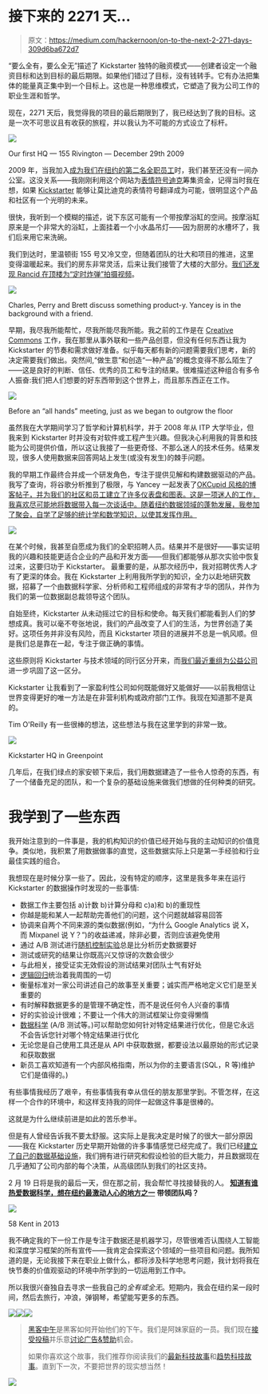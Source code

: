 # 接下来的 2271 天…

> 原文：<https://medium.com/hackernoon/on-to-the-next-2-271-days-309d6ba672d7>

“要么全有，要么全无”描述了 Kickstarter 独特的融资模式——创建者设定一个融资目标和达到目标的最后期限。如果他们错过了目标，没有钱转手。它有办法把集体的能量真正集中到一个目标上。这也是一种思维模式，它塑造了我为公司工作的职业生涯和哲学。

现在，2271 天后，我觉得我的项目的最后期限到了，我已经达到了我的目标。这是一次不可思议且有收获的旅程，并以我认为不可能的方式设立了标杆。

![](img/df4a140f6fcde574f197a57147994eee.png)

Our first HQ — 155 Rivington — December 29th 2009

2009 年，当我加入[成为我们在纽约的第二名全职员工](https://www.youtube.com/watch?time_continue=142&v=qcR_UHV0tKE)时，我们甚至还没有一间办公室。这没关系——我刚刚利用这个网站为[表情符号迪克](https://www.kickstarter.com/projects/fred/emoji-dick)筹集资金，记得当时我在想，如果 [Kickstarter](https://hackernoon.com/tagged/kickstarter) 能够让莫比迪克的表情符号翻译成为可能，很明显这个产品和社区有一个光明的未来。

很快，我听到一个模糊的描述，说下东区可能有一个带按摩浴缸的空间。按摩浴缸原来是一个非常大的浴缸，上面挂着一个小水晶吊灯——因为厨房的水槽坏了，我们后来用它来洗碗。

我们到达时，里温顿街 155 号又冷又空，但随着团队的壮大和项目的推进，这里变得温暖起来。我们的房东非常灵活，后来让我们接管了大楼的大部分。[我们还发现 Rancid 在顶楼为“定时炸弹”拍摄视频](http://fredbenenson.com/2014/01/19/digital-forensics-rancid-reas-kickstarter-hq/)。

![](img/0c61a67804d6bebfce1e7d2664c832d7.png)

Charles, Perry and Brett discuss something product-y. Yancey is in the background with a friend.

早期，我尽我所能帮忙，尽我所能尽我所能。我之前的工作是在 [Creative Commons](http://creativecommons.org/) 工作，我在那里从事外联和一些产品创意，但没有任何东西让我为 Kickstarter 的节奏和需求做好准备。似乎每天都有新的问题需要我们思考，新的决定需要我们做出。突然间,“做生意”和创造“一种产品”的概念变得不那么陌生了——这是良好的判断、信任、优秀的员工和专注的结果。很难描述这种组合有多令人振奋:我们把人们想要的好东西带到这个世界上，而且那东西正在工作。

![](img/390d506ec4d2bf3e31363eb3a5b77a98.png)

Before an “all hands” meeting, just as we began to outgrow the floor

虽然我在大学期间学习了哲学和计算机科学，并于 2008 年从 ITP 大学毕业，但我来到 Kickstarter 时并没有对软件或工程产生兴趣。但我决心利用我的背景和技能为公司提供价值，所以这让我接了一些更奇怪、不那么迷人的技术任务。结果发现，很多人使用数据来回答网站上发生(或没有发生)的棘手问题。

我的早期工作最终合并成一个研发角色，专注于提供见解和构建数据驱动的产品。我写了查询，将谷歌分析推到了极限，与 Yancey 一起发表了[OKCupid 风格的博客帖子，并为我们的社区和员工建立了许多仪表盘和图表。这是一项迷人的工作，我喜欢尽可能地将数据带入每一次谈话中。随着纽约数据领域的蓬勃发展，我参加了聚会，自学了足够的统计学和数学知识，以使其发挥作用。](https://www.kickstarter.com/blog/categories/data?ref=blog)

![](img/f0c4c7ba423e269dd7cf238edfbf08d3.png)

在某个时候，我甚至自愿成为我们的全职招聘人员。结果并不是很好——事实证明我的兴趣和技能更适合企业的产品和开发方面——但我们都能够从那次实验中恢复过来，这要归功于 Kickstarter。
最重要的是，从那次经历中，我对招聘优秀人才有了更深的体会。我在 Kickstarter 上利用我所学到的知识，全力以赴地研究数据，招募了一个由数据科学家、分析师和工程师组成的非常有才华的团队，并作为我们的第一位数据副总裁领导这个团队。

自始至终，Kickstarter 从未动摇过它的目标和使命。每天我们都能看到人们的梦想成真。我可以毫不夸张地说，我们的产品改变了人们的生活，为世界创造了美好。这项任务并非没有风险，而且 Kickstarter 项目的进展并不总是一帆风顺。但是我们总是靠在一起，专注于做正确的事情。

这些原则将 Kickstarter 与技术领域的同行区分开来，而[我们最近重组为公益公司](http://www.nytimes.com/2015/09/21/technology/kickstarters-altruistic-vision-profits-as-the-means-not-the-mission.html)进一步巩固了这一区分。

Kickstarter 让我看到了一家盈利性公司如何既能做好又能做好——以前我相信让世界变得更好的唯一方法是在非营利机构或政府部门工作。我现在知道那不是真的。

Tim O'Reilly 有一些很棒的想法，这些想法与我在这里学到的非常一致。

![](img/a668eeae839c04add066ca87d8198455.png)

Kickstarter HQ in Greenpoint

几年后，在我们绿点的家安顿下来后，我们用数据建造了一些令人惊奇的东西，有了一个储备充足的团队，和一个复杂的基础设施来做我们想做的任何种类的研究。

# 我学到了一些东西

我开始注意到的一件事是，我的机构知识的价值已经开始与我的主动知识的价值竞争。类似地，我积累了用数据做事的直觉，这些数据实际上只是第一手经验和行业最佳实践的组合。

我想现在是时候分享一些了。因此，没有特定的顺序，这里是我多年来在运行 Kickstarter 的数据操作时发现的一些事情:

*   数据工作主要包括 a)计数 b)计算分母和 c)a)和 b)的重现性
*   你越是能和某人一起帮助完善他们的问题，这个问题就越容易回答
*   协调来自两个不同来源的类似数据(例如，“为什么 Google Analytics 说 X，而 Mixpanel 说 Y？”)的收益递减，除非必要，否则应该避免使用
*   通过 A/B 测试进行[随机控制实验](https://en.wikipedia.org/wiki/Randomized_controlled_trial)总是比分析历史数据要好
*   测试或研究的结果让你既高兴又惊讶的次数会很少
*   与此相关，接受证实无效假设的测试结果对团队士气有好处
*   [逻辑回归](https://www.quora.com/What-is-logistic-regression)统治着我周围的一切
*   衡量标准对一家公司讲述自己的故事至关重要；诚实而严格地定义它们是至关重要的
*   有时解释数据更多的是管理不确定性，而不是说任何令人兴奋的事情
*   好的实验设计很难；不要让一个伟大的测试框架让你变得懒惰
*   [数据科学](https://hackernoon.com/tagged/data-science) (A/B 测试等。)可以帮助您如何针对特定结果进行优化，但是它永远不会告诉您针对哪个特定结果进行优化
*   无论您是自己使用工具还是从 API 中获取数据，都要设法以最原始的形式记录和获取数据
*   新员工喜欢知道有一个内部风格指南，所以为你的主要语言(SQL，R 等)维护它们是值得的。)

有些事情我经历了艰辛，有些事情我有幸从信任的朋友那里学到。不管怎样，在这样一个合作的环境中，和这样支持我的同伴一起做这件事是很棒的。

这就是为什么继续前进是如此的苦乐参半。

但是有人曾经告诉我不要太舒服。这实际上是我决定是时候了的很大一部分原因——我在 Kickstarter 历史早期开始做的许多事情感觉已经完成了。我们已经[建立了自己的数据基础设施](https://www.kickstarter.com/backing-and-hacking/this-is-the-story-of-analytics-at-kickstarter)，我们拥有进行研究和假设检验的巨大能力，并且数据现在几乎通知了公司内部的每个决策，从高级团队到我们的社区支持。

2 月 19 日将是我的最后一天，但在那之前，我会帮忙寻找接替我的人。 [**知道有谁热爱数据科学，想在纽约最激动人心的地方之一**](https://www.kickstarter.com/jobs/vp_data) **带领团队吗？**

![](img/11835b899321d65f9357f00b76fc0ddb.png)

58 Kent in 2013

我不确定我的下一份工作是专注于数据还是机器学习，尽管很难否认围绕人工智能和深度学习框架的所有宣传——我肯定会探索这个领域的一些项目和问题。我所知道的是，无论我接下来在职业上做什么，都将涉及科学地思考问题，我计划将我在快节奏的价值观驱动的环境中所学到的一切运用到工作中。

所以我很兴奋独自去寻求一些我自己的*全有或全无*。短期内，我会在纽约呆一段时间，然后去旅行，冲浪，弹钢琴，希望能写更多的东西。

[![](img/50ef4044ecd4e250b5d50f368b775d38.png)](http://bit.ly/HackernoonFB)[![](img/979d9a46439d5aebbdcdca574e21dc81.png)](https://goo.gl/k7XYbx)[![](img/2930ba6bd2c12218fdbbf7e02c8746ff.png)](https://goo.gl/4ofytp)

> [黑客中午](http://bit.ly/Hackernoon)是黑客如何开始他们的下午。我们是阿妹家庭的一员。我们现在[接受投稿](http://bit.ly/hackernoonsubmission)并乐意[讨论广告&赞助](mailto:partners@amipublications.com)机会。
> 
> 如果你喜欢这个故事，我们推荐你阅读我们的[最新科技故事](http://bit.ly/hackernoonlatestt)和[趋势科技故事](https://hackernoon.com/trending)。直到下一次，不要把世界的现实想当然！

[![](img/be0ca55ba73a573dce11effb2ee80d56.png)](https://goo.gl/Ahtev1)